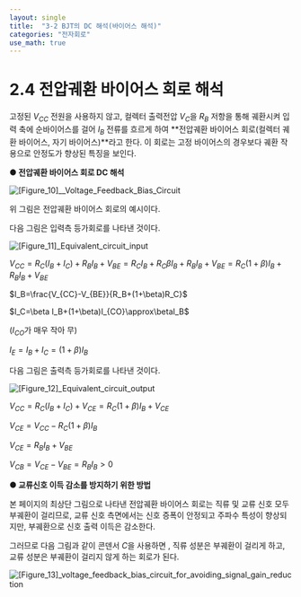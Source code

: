 ```yaml
---
layout: single
title:  "3-2 BJT의 DC 해석(바이어스 해석)"
categories: "전자회로"
use_math: true
---
```


# 2.4 전압궤환 바이어스 회로 해석

고정된 $V_{CC}$ 전원을 사용하지 않고, 컬렉터 출력전압 $V_C$을 $R_B$ 저항을 통해 궤환시켜 입력 축에 순바이어스를 걸어 $I_B$ 전류를 흐르게 하여 **전압궤환 바이어스 회로(컬렉터 궤환 바이어스, 자기 바이어스)**라고 한다. 이 회로는 고정 바이어스의 경우보다 궤환 작용으로 안정도가 향상된 특징을 보인다.

**● 전압궤환 바이어스 회로 DC 해석**

![[Figure_10]__Voltage_Feedback_Bias_Circuit]({{site.url}}/images/2024-04-06-first/[Figure_10]__Voltage_Feedback_Bias_Circuit.jpg)

위 그림은 전압궤환 바이어스 회로의 예시이다.

다음 그림은 입력측 등가회로를 나타낸 것이다.

![[Figure_11]_Equivalent_circuit_input]({{site.url}}/images/2024-04-06-first/[Figure_11]_Equivalent_circuit_input.jpg)

$V_{CC}=R_C(I_B+I_C)+R_BI_B+V_{BE}=R_CI_B+R_C\beta I_B+R_BI_B+V_{BE}=R_C(1+\beta)I_B+R_BI_B+V_{BE}$

$I_B=\frac{V_{CC}-V_{BE}}{R_B+(1+\beta)R_C}$

$I_C=\beta I_B+(1+\beta)I_{CO}\approx\betaI_B$

($I_{CO}$가 매우 작아 무)

$I_E=I_B+I_C=(1+\beta)I_B$

다음 그림은 출력측 등가회로를 나타낸 것이다.

![[Figure_12]_Equivalent_circuit_output]({{site.url}}/images/2024-04-06-first/[Figure_12]_Equivalent_circuit_output-1712412961340-4.jpg)

$V_{CC}=R_C(I_B+I_C)+V_{CE}=R_C(1+\beta)I_B+V_{CE}$

$V_{CE}=V_{CC}-R_C(1+\beta)I_B$

$V_{CE}=R_BI_B+V_{BE}$

$V_{CB}=V_{CE}-V_{BE}=R_BI_B>0$

**● 교류신호 이득 감소를 방지하기 위한 방법**

본 페이지의 최상단 그림으로 나타낸 전압궤환 바이어스 회로는 직류 및 교류 신호 모두 부궤환이 걸리므로, 교류 신호 측면에서는 신호 증폭이 안정되고 주파수 특성이 향상되지만, 부궤환으로 신호 출력 이득은 감소한다.

그러므로 다음 그림과 같이 콘덴서 $C$을 사용하면 , 직류 성분은 부궤환이 걸리게 하고, 교류 성분은 부궤환이 걸리지 않게 하는 회로가 된다.

![[Figure_13]_voltage_feedback_bias_circuit_for_avoiding_signal_gain_reduction]({{site.url}}/images/2024-04-06-first/[Figure_13]_voltage_feedback_bias_circuit_for_avoiding_signal_gain_reduction.jpg)

